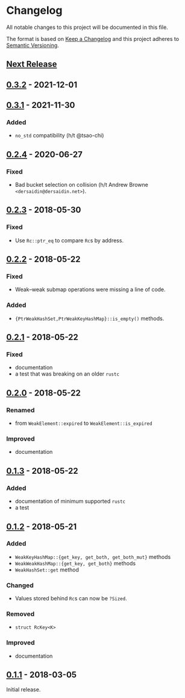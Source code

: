 # Changelog

All notable changes to this project will be documented in this file.

The format is based on [Keep a Changelog] and this project adheres to
[Semantic Versioning].

[Keep a Changelog]: http://keepachangelog.com/en/1.0.0/
[Semantic Versioning]: http://semver.org/spec/v2.0.0.html

## [Next Release]

## [0.3.2] - 2021-12-01

## [0.3.1] - 2021-11-30

### Added
- `no_std` compatibility (h/t @tsao-chi)

## [0.2.4] - 2020-06-27

### Fixed
- Bad bucket selection on collision (h/t Andrew Browne
  `<dersaidin@dersaidin.net>`).

## [0.2.3] - 2018-05-30

### Fixed
- Use `Rc::ptr_eq` to compare `Rc`s by address.

## [0.2.2] - 2018-05-22

### Fixed
- Weak–weak submap operations were missing a line of code.

### Added
- `{PtrWeakHashSet,PtrWeakKeyHashMap}::is_empty()` methods.

## [0.2.1] - 2018-05-22

### Fixed
- documentation
- a test that was breaking on an older `rustc`

## [0.2.0] - 2018-05-22

### Renamed
- from `WeakElement::expired` to `WeakElement::is_expired`

### Improved
- documentation

## [0.1.3] - 2018-05-22

### Added
- documentation of minimum supported `rustc`
- a test

## [0.1.2] - 2018-05-21

### Added
- `WeakKeyHashMap::{get_key, get_both, get_both_mut}` methods
- `WeakWeakHashMap::{get_key, get_both}` methods
- `WeakHashSet::get` method

### Changed
- Values stored behind `Rc`s can now be `?Sized`.

### Removed
- `struct RcKey<K>`

### Improved
- documentation

## [0.1.1] - 2018-03-05

Initial release.

[Next Release]: <https://github.com/tov/weak-table-rs/compare/v0.3.2...HEAD>
[0.3.2]: <https://github.com/tov/weak-table-rs/compare/v0.3.1...v0.3.2>
[0.3.1]: <https://github.com/tov/weak-table-rs/compare/v0.3.1-alpha.0...v0.3.1>
[0.2.4]: <https://github.com/tov/weak-table-rs/compare/0.2.3...0.2.4>
[0.2.3]: <https://github.com/tov/weak-table-rs/compare/0.2.2...0.2.3>
[0.2.2]: <https://github.com/tov/weak-table-rs/compare/0.2.1...0.2.2>
[0.2.1]: <https://github.com/tov/weak-table-rs/compare/0.2.0...0.2.1>
[0.2.0]: <https://github.com/tov/weak-table-rs/compare/0.1.3...0.2.0>
[0.1.3]: <https://github.com/tov/weak-table-rs/compare/0.1.2...0.1.3>
[0.1.2]: <https://github.com/tov/weak-table-rs/compare/0.1.1...0.1.2>
[0.1.1]: <https://github.com/tov/weak-table-rs/tree/0.1.1>
